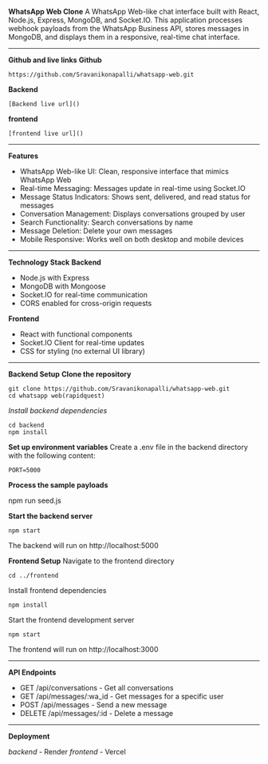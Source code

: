 **WhatsApp Web Clone**
A WhatsApp Web-like chat interface built with React, Node.js, Express, MongoDB, and Socket.IO. This application processes webhook payloads from the WhatsApp Business API, stores messages in MongoDB, and displays them in a responsive, real-time chat interface.

---

**Github and live links**
**Github**
```
https://github.com/Sravanikonapalli/whatsapp-web.git
```

**Backend**
```
[Backend live url]()
```

**frontend**
```
[frontend live url]()
```
------
**Features**
- WhatsApp Web-like UI: Clean, responsive interface that mimics WhatsApp Web
- Real-time Messaging: Messages update in real-time using Socket.IO
- Message Status Indicators: Shows sent, delivered, and read status for messages
- Conversation Management: Displays conversations grouped by user
- Search Functionality: Search conversations by name
- Message Deletion: Delete your own messages
- Mobile Responsive: Works well on both desktop and mobile devices

---
**Technology Stack**
**Backend**
- Node.js with Express
- MongoDB with Mongoose
- Socket.IO for real-time communication
- CORS enabled for cross-origin requests

**Frontend**
- React with functional components
- Socket.IO Client for real-time updates
- CSS for styling (no external UI library)

---
**Backend Setup**
**Clone the repository**

```
git clone https://github.com/Sravanikonapalli/whatsapp-web.git
cd whatsapp web(rapidquest)
```

*Install backend dependencies*
```
cd backend
npm install
```
**Set up environment variables**
Create a .env file in the backend directory with the following content:

```MONGO_URI=mongodb+srv://<username>:<password>@cluster.mongodb.net/whatsapp
PORT=5000
```

**Process the sample payloads**

npm run seed.js

**Start the backend server**

```
npm start
```
The backend will run on http://localhost:5000

**Frontend Setup**
Navigate to the frontend directory

```
cd ../frontend
```

Install frontend dependencies

```
npm install
```

Start the frontend development server
```
npm start
```
The frontend will run on http://localhost:3000

-------------

**API Endpoints**
- GET /api/conversations - Get all conversations
- GET /api/messages/:wa_id - Get messages for a specific user
- POST /api/messages - Send a new message
- DELETE /api/messages/:id - Delete a message

-------
**Deployment**

*backend* - Render
*frontend* - Vercel

